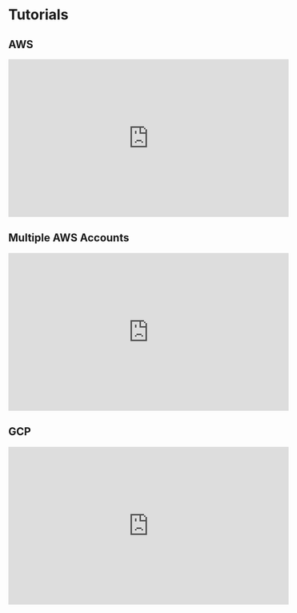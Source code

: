 # Tutorials

## AWS
<center>
    <iframe width="560" height="315" src="https://www.youtube.com/embed/DDWf2KnvgE8" frameborder="0" allow="accelerometer; autoplay; encrypted-media; gyroscope; picture-in-picture" allowfullscreen></iframe>
</center>

## Multiple AWS Accounts
<center>
    <iframe width="560" height="315" src="https://www.youtube.com/embed/J-MKrg8JBtc" frameborder="0" allow="accelerometer; autoplay; encrypted-media; gyroscope; picture-in-picture" allowfullscreen></iframe>
</center>

## GCP

<center>
    <iframe width="560" height="315" src="https://www.youtube.com/embed/T9ceVwF8rTo" frameborder="0" allow="accelerometer; autoplay; encrypted-media; gyroscope; picture-in-picture" allowfullscreen></iframe>
</center>